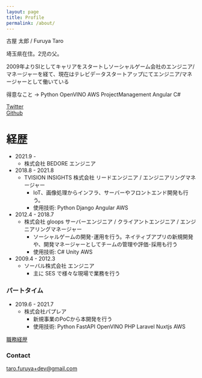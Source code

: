 ```yaml
---
layout: page
title: Profile
permalink: /about/
---
```


古屋 太郎 / Furuya Taro

埼玉県在住。2児の父。

2009年よりSIとしてキャリアをスタートしソーシャルゲーム会社のエンジニア/マネージャーを経て、現在はテレビデータスタートアップにてエンジニア/マネージャーとして働いている

得意なこと → Python OpenVINO AWS ProjectManagement Angular C# 

[Twitter](https://twitter.com/taross__f)  
[Github](https://github.com/taross-f)


# 経歴
- 2021.9 -
  - 株式会社 BEDORE エンジニア   
- 2018.8 - 2021.8
  - TVISION INSIGHTS 株式会社 リードエンジニア / エンジニアリングマネージャー
    - IoT、画像処理からインフラ、サーバーやフロントエンド開発も行う。
    - 使用技術: Python Django Angular AWS
- 2012.4 - 2018.7
  - 株式会社 gloops サーバーエンジニア / クライアントエンジニア / エンジニアリングマネージャー
    - ソーシャルゲームの開発･運用を行う。ネイティブアプリの新規開発や、開発マネージャーとしてチームの管理や評価･採用も行う
    - 使用技術: C# Unity AWS
- 2009.4 - 2012.3
  - ソーバル株式会社 エンジニア
    - 主に SES で様々な現場で業務を行う
    
### パートタイム

- 2019.6 - 2021.7
  - 株式会社パプレア
    - 新規事業のPoCから本開発を行う
    - 使用技術: Python FastAPI OpenVINO PHP Laravel Nuxtjs AWS

[職務経歴](https://gist.github.com/taross-f/e3043275d6a71f410867fcc1aa51ced1)

<div data-iframe-width="150" data-iframe-height="270" data-share-badge-id="1a3dd763-c988-441a-839c-34010e6fdd33" data-share-badge-host="https://www.credly.com"></div><script type="text/javascript" async src="//cdn.credly.com/assets/utilities/embed.js"></script>
<div data-iframe-width="150" data-iframe-height="270" data-share-badge-id="e7e5eac6-43c2-4992-aa14-6a2af37e6136" data-share-badge-host="https://www.credly.com"></div><script type="text/javascript" async src="//cdn.credly.com/assets/utilities/embed.js"></script>
<div data-iframe-width="150" data-iframe-height="270" data-share-badge-id="43049902-ff70-4dd0-99b7-c91308a2c436" data-share-badge-host="https://www.credly.com"></div><script type="text/javascript" async src="//cdn.credly.com/assets/utilities/embed.js"></script>

### Contact

[taro.furuya+dev@gmail.com](mailto:taro.furuya+dev@gmail.com)  

